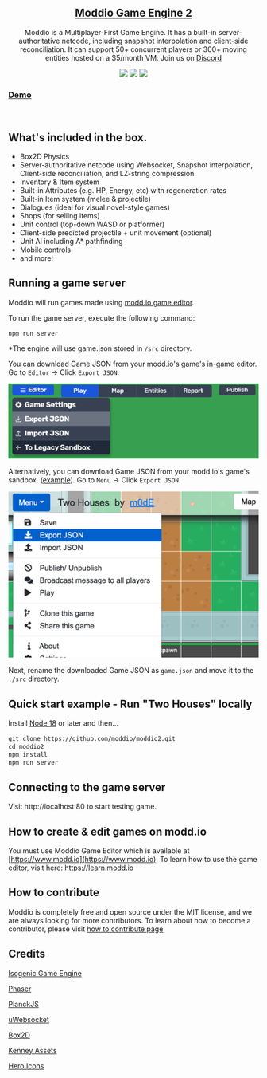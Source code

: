 
<div align="center">
  <h2><a href="https://modd.io">Moddio Game Engine 2</a></h2>
  <p>Moddio is a Multiplayer-First Game Engine. It has a built-in server-authoritative netcode, including snapshot interpolation and client-side reconciliation. It can support 50+ concurrent players or 300+ moving entities hosted on a $5/month VM. Join us on <a href="https://discord.gg/XRe8T7K">Discord</a>
</div>

<div align="center">
  <img src="https://img.shields.io/github/contributors/moddio/moddio2?style=for-the-badge&color=f01313">
  <img src="https://img.shields.io/github/last-commit/moddio/moddio2?style=for-the-badge&color=f01313">
  <img src="https://img.shields.io/github/languages/code-size/moddio/moddio2?style=for-the-badge&color=f01313">
</div>


<h3><a href="http://modd.io/play/two-houses">Demo</a></h3>
<br>

## What's included in the box.
- Box2D Physics
- Server-authoritative netcode using Websocket, Snapshot interpolation, Client-side reconciliation, and LZ-string compression
- Inventory & Item system
- Built-in Attributes (e.g. HP, Energy, etc) with regeneration rates
- Built-in Item system (melee & projectile)
- Dialogues (ideal for visual novel-style games)
- Shops (for selling items)
- Unit control (top-down WASD or platformer)
- Client-side predicted projectile + unit movement (optional)
- Unit AI including A* pathfinding
- Mobile controls
- and more!

## Running a game server
Moddio will run games made using [modd.io game editor](https://www.modd.io).

To run the game server, execute the following command:
```
npm run server
```
*The engine will use game.json stored in `/src` directory.

You can download Game JSON from your modd.io's game's in-game editor. Go to `Editor` -> Click `Export JSON`.

<img src="./assets/images/gamejson2.png" width="600" alt="How to get game json in game's in-game editor">

Alternatively, you can download Game JSON from your modd.io's game's sandbox. ([example](https://modd.io/edit/two-houses)). Go to `Menu` -> Click `Export JSON`.

<img src="./assets/images/gamejson.png" width="600" alt="How to get game json in game's sandbox">

Next, rename the downloaded Game JSON as `game.json` and move it to the `./src` directory.

## Quick start example - Run "Two Houses" locally

Install [Node 18](https://nodejs.org) or later and then...

```
git clone https://github.com/moddio/moddio2.git
cd moddio2
npm install
npm run server
```

## Connecting to the game server
Visit http://localhost:80 to start testing game.

## How to create & edit games on modd.io
You must use Moddio Game Editor which is available at [https://www.modd.io](https://www.modd.io).
To learn how to use the game editor, visit here: https://learn.modd.io

## How to contribute
Moddio is completely free and open source under the MIT license, and we are always looking for more contributors.
To learn about how to become a contributor, please visit [how to contribute page](https://docs.modd.io/how-to-contribute)


## Credits ##
[Isogenic Game Engine](https://www.isogenicengine.com/)

[Phaser](https://phaser.io/)

[PlanckJS](https://github.com/piqnt/planck.js)

[uWebsocket](https://github.com/uNetworking/uWebSockets)

[Box2D](https://github.com/erincatto/box2d)

[Kenney Assets](https://www.kenney.nl/)

[Hero Icons](https://github.com/tailwindlabs/heroicons)
